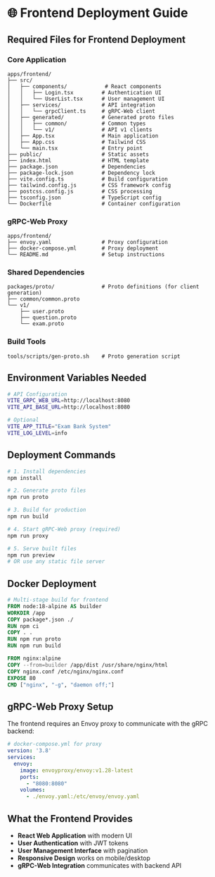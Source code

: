 # 🌐 Frontend Deployment Guide

## Required Files for Frontend Deployment

### **Core Application**
```
apps/frontend/
├── src/
│   ├── components/            # React components
│   │   ├── Login.tsx         # Authentication UI
│   │   └── UserList.tsx      # User management UI
│   ├── services/             # API integration
│   │   └── grpcClient.ts     # gRPC-Web client
│   ├── generated/            # Generated proto files
│   │   ├── common/           # Common types
│   │   └── v1/               # API v1 clients
│   ├── App.tsx               # Main application
│   ├── App.css               # Tailwind CSS
│   └── main.tsx              # Entry point
├── public/                   # Static assets
├── index.html                # HTML template
├── package.json              # Dependencies
├── package-lock.json         # Dependency lock
├── vite.config.ts            # Build configuration
├── tailwind.config.js        # CSS framework config
├── postcss.config.js         # CSS processing
├── tsconfig.json             # TypeScript config
└── Dockerfile                # Container configuration
```

### **gRPC-Web Proxy**
```
apps/frontend/
├── envoy.yaml                # Proxy configuration
├── docker-compose.yml        # Proxy deployment
└── README.md                 # Setup instructions
```

### **Shared Dependencies**
```
packages/proto/               # Proto definitions (for client generation)
├── common/common.proto
└── v1/
    ├── user.proto
    ├── question.proto
    └── exam.proto
```

### **Build Tools**
```
tools/scripts/gen-proto.sh    # Proto generation script
```

## Environment Variables Needed

```bash
# API Configuration
VITE_GRPC_WEB_URL=http://localhost:8080
VITE_API_BASE_URL=http://localhost:8080

# Optional
VITE_APP_TITLE="Exam Bank System"
VITE_LOG_LEVEL=info
```

## Deployment Commands

```bash
# 1. Install dependencies
npm install

# 2. Generate proto files
npm run proto

# 3. Build for production
npm run build

# 4. Start gRPC-Web proxy (required)
npm run proxy

# 5. Serve built files
npm run preview
# OR use any static file server
```

## Docker Deployment

```dockerfile
# Multi-stage build for frontend
FROM node:18-alpine AS builder
WORKDIR /app
COPY package*.json ./
RUN npm ci
COPY . .
RUN npm run proto
RUN npm run build

FROM nginx:alpine
COPY --from=builder /app/dist /usr/share/nginx/html
COPY nginx.conf /etc/nginx/nginx.conf
EXPOSE 80
CMD ["nginx", "-g", "daemon off;"]
```

## gRPC-Web Proxy Setup

The frontend requires an Envoy proxy to communicate with the gRPC backend:

```yaml
# docker-compose.yml for proxy
version: '3.8'
services:
  envoy:
    image: envoyproxy/envoy:v1.28-latest
    ports:
      - "8080:8080"
    volumes:
      - ./envoy.yaml:/etc/envoy/envoy.yaml
```

## What the Frontend Provides

- **React Web Application** with modern UI
- **User Authentication** with JWT tokens
- **User Management Interface** with pagination
- **Responsive Design** works on mobile/desktop
- **gRPC-Web Integration** communicates with backend API
